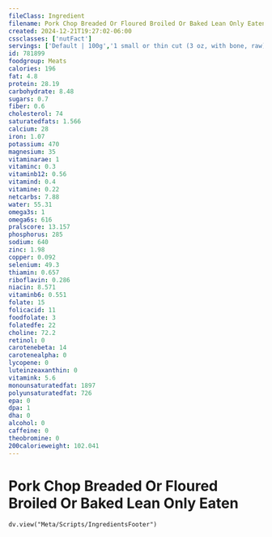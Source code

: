 ```yaml
---
fileClass: Ingredient
filename: Pork Chop Breaded Or Floured Broiled Or Baked Lean Only Eaten
created: 2024-12-21T19:27:02-06:00
cssclasses: ['nutFact']
servings: ['Default | 100g','1 small or thin cut (3 oz, with bone, raw) (yield after cooking, bone and fat removed) | 50','1 medium (5.5 oz, with bone, raw) (yield after cooking, bone and fat removed) | 91','1 large (8 oz, with bone, raw) (yield after cooking, bone and fat removed) | 134','1 oz, with bone, cooked, lean only (yield after bone removed) | 26','1 oz, with bone, raw, lean only (yield after cooking, bone removed) | 18','1 oz, boneless, cooked, lean only | 28','1 oz, boneless, raw, lean only (yield after cooking) | 23','1 oz, with bone, raw (yield after cooking, bone and fat removed) | 17','1 oz, with bone, cooked (yield after bone and fat removed) | 22']
id: 781899
foodgroup: Meats
calories: 196
fat: 4.8
protein: 28.19
carbohydrate: 8.48
sugars: 0.7
fiber: 0.6
cholesterol: 74
saturatedfats: 1.566
calcium: 28
iron: 1.07
potassium: 470
magnesium: 35
vitaminarae: 1
vitaminc: 0.3
vitaminb12: 0.56
vitamind: 0.4
vitamine: 0.22
netcarbs: 7.88
water: 55.31
omega3s: 1
omega6s: 616
pralscore: 13.157
phosphorus: 285
sodium: 640
zinc: 1.98
copper: 0.092
selenium: 49.3
thiamin: 0.657
riboflavin: 0.286
niacin: 8.571
vitaminb6: 0.551
folate: 15
folicacid: 11
foodfolate: 3
folatedfe: 22
choline: 72.2
retinol: 0
carotenebeta: 14
carotenealpha: 0
lycopene: 0
luteinzeaxanthin: 0
vitamink: 5.6
monounsaturatedfat: 1897
polyunsaturatedfat: 726
epa: 0
dpa: 1
dha: 0
alcohol: 0
caffeine: 0
theobromine: 0
200calorieweight: 102.041
---
```


# Pork Chop Breaded Or Floured Broiled Or Baked Lean Only Eaten

```dataviewjs
dv.view("Meta/Scripts/IngredientsFooter")
```